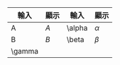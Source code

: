 
| 輸入     | 顯示  | 輸入     | 顯示       |
| ------ | --- | ------ | -------- |
| A      | $A$ | \alpha | $\alpha$ |
| B      | $B$ | \beta  | $\beta$  |
| \gamma |     |        |          |
